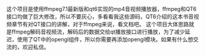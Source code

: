 
这个项目是使用ffmpeg7.1最新版和qt6实现的mp4音视频播放器，ffmpeg和QT6接口均做了巨大修改，所以不要灰心，多看看我这些源码，QT6介绍的这本书音视频章节有对QT接口的讲解，对于ffmpeg来说，看文档吧。
这个项目大体思路就是ffmpeg解码音视频流，解码后的数据交给qt播放接口进行播放，为了减少延迟，使用了QT中的opengl组件，所以你需要再添加opengl模块。如果有什么想交流的，欢迎私信。
